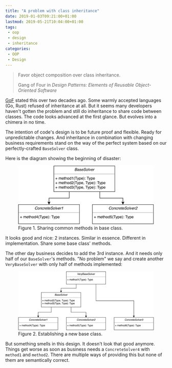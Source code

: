 ```yaml
---
title: "A problem with class inheritance"
date: 2019-01-03T09:21:00+01:00
lastmod: 2019-05-21T10:04:00+01:00
tags:
 - oop
 - design
 - inheritance
categories:
 - OOP
 - Design
---
```

<blockquote class="blockquote text-right">
  <p class="mb-0">Favor object composition over class inheritance.</p>
  <footer class="blockquote-footer">Gang of Four in <cite title="Design Patterns: Elements of Reusable Object-Oriented Software">Design Patterns: Elements of Reusable Object-Oriented Software</cite></footer>
</blockquote>

[GoF](http://wiki.c2.com/?GangOfFour) stated this over two decades ago.
Some warmly accepted languages (Go, Rust) refused of inheritance at all.
But it seems many developers haven't gotten the problem and still do inheritance to share code between classes.
The code looks advanced at the first glance.
But evolves into a chimera in no time.

The intention of code's design is to be future proof and flexible. Ready for unpredictable changes. And inheritance in combination with changing business
requirements stand on the way of the perfect system based on our perfectly-crafted `BaseSolver` class.

Here is the diagram showing the beginning of disaster:

<figure class="figure">
    <img class="figure-img" src="/images/inheritance/base-class.png" alt="The class diagram showing keeping common methods in Base class" width="600" />
    <figcaption class="figure-caption text-center">Figure 1. Sharing common methods in base class.</figcaption>
</figure>

It looks good and nice: 2 instances. Similar in essence. Different in implementation. Share some base class' methods.

The other day business decides to add the 3rd instance. And it needs only half of our `BaseSolver`'s methods.
"No problem" we say and create another `VeryBaseSolver` with only half of methods implemented:


<figure class="figure">
    <img class="figure-img" src="/images/inheritance/very-base-class.png" alt="The class diagram showing creating VeryBase class out of the necessity to borrow couple of methods from Base class" width="800" />
    <figcaption class="figure-caption text-center">Figure 2. Establishing a new base class.</figcaption>
</figure>

But something smells in this design. It doesn't look that good anymore.
Things get worse as soon as business needs a `ConcreteSolver4` with `method1` and `method2`.
There are multiple ways of providing this but none of them are semantically correct.



